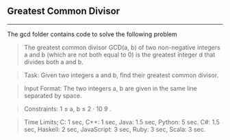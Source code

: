 ## Greatest Common Divisor
------

The gcd folder contains code to solve the following problem


>The greatest common divisor GCD(a, b) of two non-negative integers a and b (which are not both equal to 0)
is the greatest integer d that divides both a and b.

>Task: Given two integers a and b, find their greatest common divisor.

>Input Format: The two integers a, b are given in the same line separated by space.

>Constraints: 1 ≤ a, b ≤ 2 · 10 9 .

>Time Limits; C: 1 sec, C++: 1 sec, Java: 1.5 sec, Python: 5 sec. C#: 1.5 sec, Haskell: 2 sec, JavaScript:
3 sec, Ruby: 3 sec, Scala: 3 sec.
